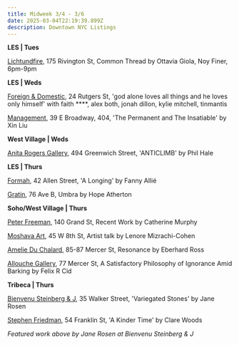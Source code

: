 ```yaml
---
title: Midweek 3/4 - 3/6
date: 2025-03-04T22:19:39.899Z
description: Downtown NYC Listings
---
```

**L﻿ES | Tues**

[Lichtundfire](https://www.lichtundfire.com/), 175 Rivington St, Common Thread by Ottavia Giola, Noy Finer, 6pm-9pm

**L﻿ES | Weds**

[Foreign & Domestic](https://foreigndomestic.io/), 24 Rutgers St, 'god alone loves all things and he loves only himself' with faith \*\*\*\*, alex both, jonah dillon, kylie mitchell, tinmantis

[Management](https://management.nyc/), 39 E Broadway, 404, 'The Permanent and The Insatiable' by Xin Liu

**W﻿est Village | Weds**

[Anita Rogers Gallery](https://www.anitarogersgallery.com/exhibitions/phil-hale), 494 Greenwich Street, 'ANTICLIMB' by Phil Hale

**L﻿ES | Thurs**

[Formah](https://theformah.com/), 42 Allen Street, 'A Longing' by Fanny Allié

[Gratin](https://www.gratin.com/exhibitions/), 76 Ave B, Umbra by Hope Atherton

**S﻿oho/West Village | Thurs**

[Peter Freeman](https://www.peterfreemaninc.com/exhibitions/catherine-murphy4), 140 Grand St, Recent Work by Catherine Murphy

[Moshava Art](https://www.instagram.com/moshava.art), 45 W 8th St, Artist talk by Lenore Mizrachi-Cohen

[Amelie Du Chalard](https://www.instagram.com/ameliemaisondart), 85-87 Mercer St, Resonance by Eberhard Ross

[Allouche Gallery](https://allouchegallery.com/), 77 Mercer St, A Satisfactory Philosophy of Ignorance Amid Barking by Felix R Cid

**T﻿ribeca | Thurs**

[Bienvenu Steinberg & J](https://www.bsandcgallery.com/exhibitions/jane-rosen), 35 Walker Street, 'Variegated Stones' by Jane Rosen

[Stephen Friedman](https://www.stephenfriedman.com/exhibitions/198-clare-woods-a-kinder-time-new-york-opening-on-thursday-6-march-6-8pm/), 54 Franklin St, 'A Kinder Time' by Clare Woods

*F﻿eatured work above by Jane Rosen at Bienvenu Steinberg & J*